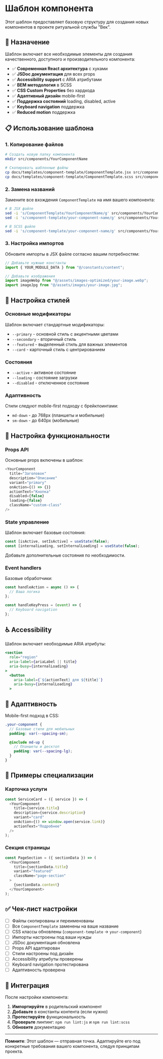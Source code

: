 # Шаблон компонента

Этот шаблон предоставляет базовую структуру для создания новых компонентов в проекте ритуальной службы "Век".

## 🎯 Назначение

Шаблон включает все необходимые элементы для создания качественного, доступного и производительного компонента:

- ✅ **Современная React архитектура** с хуками
- ✅ **JSDoc документация** для всех props
- ✅ **Accessibility support** с ARIA атрибутами
- ✅ **BEM методология** в SCSS
- ✅ **CSS Custom Properties** без хардкода
- ✅ **Адаптивный дизайн** mobile-first
- ✅ **Поддержка состояний** loading, disabled, active
- ✅ **Keyboard navigation** поддержка
- ✅ **Reduced motion** поддержка

## 📋 Использование шаблона

### 1. Копирование файлов
```bash
# Создать новую папку компонента
mkdir src/components/YourComponentName

# Скопировать шаблонные файлы
cp docs/templates/component-template/ComponentTemplate.jsx src/components/YourComponentName/YourComponentName.jsx
cp docs/templates/component-template/ComponentTemplate.scss src/components/YourComponentName/YourComponentName.scss
```

### 2. Замена названий
Замените все вхождения `ComponentTemplate` на имя вашего компонента:

```bash
# В JSX файле
sed -i 's/ComponentTemplate/YourComponentName/g' src/components/YourComponentName/YourComponentName.jsx
sed -i 's/component-template/your-component-name/g' src/components/YourComponentName/YourComponentName.jsx

# В SCSS файле
sed -i 's/component-template/your-component-name/g' src/components/YourComponentName/YourComponentName.scss
```

### 3. Настройка импортов
Обновите импорты в JSX файле согласно вашим потребностям:

```javascript
// Добавьте нужные константы
import { YOUR_MODULE_DATA } from "@/constants/content";

// Добавьте изображения
import imageWebp from "@/assets/images-optimized/your-image.webp";
import imageJpg from "@/assets/images/your-image.jpg";
```

## 🎨 Настройка стилей

### Основные модификаторы
Шаблон включает стандартные модификаторы:

- `--primary` - основной стиль с акцентными цветами
- `--secondary` - вторичный стиль
- `--featured` - выделенный стиль для важных элементов
- `--card` - карточный стиль с центрированием

### Состояния
- `--active` - активное состояние
- `--loading` - состояние загрузки
- `--disabled` - отключенное состояние

### Адаптивность
Стили следуют mobile-first подходу с брейкпоинтами:
- `md-down` - до 768px (планшеты и мобильные)
- `sm-down` - до 640px (мобильные)

## 🔧 Настройка функциональности

### Props API
Основные props включены в шаблон:

```javascript
<YourComponent
  title="Заголовок"
  description="Описание"
  variant="primary"
  onAction={() => {}}
  actionText="Кнопка"
  disabled={false}
  loading={false}
  className="custom-class"
/>
```

### State управление
Шаблон включает базовые состояния:

```javascript
const [isActive, setIsActive] = useState(false);
const [internalLoading, setInternalLoading] = useState(false);
```

Добавьте дополнительные состояния по необходимости.

### Event handlers
Базовые обработчики:

```javascript
const handleAction = async () => {
  // Ваша логика
};

const handleKeyPress = (event) => {
  // Keyboard navigation
};
```

## ♿ Accessibility

Шаблон включает необходимые ARIA атрибуты:

```jsx
<section
  role="region"
  aria-label={ariaLabel || title}
  aria-busy={internalLoading}
>
  <button
    aria-label={`${actionText} для ${title}`}
    aria-busy={internalLoading}
  >
```

## 📱 Адаптивность

Mobile-first подход в CSS:

```scss
.your-component {
  // Базовые стили для мобильных
  padding: var(--spacing-sm);

  @include md-up {
    // Планшеты и десктоп
    padding: var(--spacing-lg);
  }
}
```

## 🎯 Примеры специализации

### Карточка услуги
```javascript
const ServiceCard = ({ service }) => (
  <YourComponent
    title={service.title}
    description={service.description}
    variant="card"
    onAction={() => window.open(service.link)}
    actionText="Подробнее"
  />
);
```

### Секция страницы
```javascript
const PageSection = ({ sectionData }) => (
  <YourComponent
    title={sectionData.title}
    variant="featured"
    className="page-section"
  >
    {sectionData.content}
  </YourComponent>
);
```

## ✅ Чек-лист настройки

- [ ] Файлы скопированы и переименованы
- [ ] Все `ComponentTemplate` заменены на ваше название
- [ ] CSS классы обновлены (`component-template` → `your-component`)
- [ ] Импорты настроены под ваши нужды
- [ ] JSDoc документация обновлена
- [ ] Props API адаптирован
- [ ] Стили настроены под дизайн
- [ ] Accessibility атрибуты проверены
- [ ] Keyboard navigation протестирована
- [ ] Адаптивность проверена

## 🚀 Интеграция

После настройки компонента:

1. **Импортируйте** в родительский компонент
2. **Добавьте** в константы контента (если нужно)
3. **Протестируйте** функциональность
4. **Проверьте** линтинг: `npm run lint:js` и `npm run lint:scss`
5. **Обновите** документацию

---

**Помните**: Этот шаблон — отправная точка. Адаптируйте его под конкретные требования вашего компонента, следуя принципам проекта.
